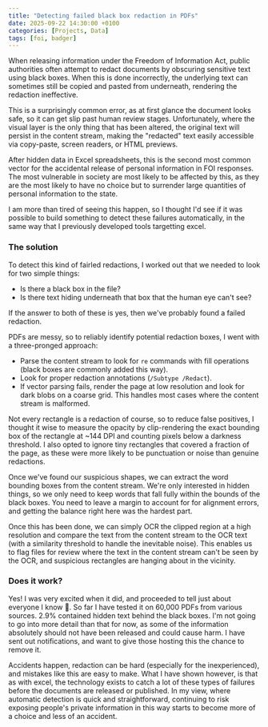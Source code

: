 ```yaml
---
title: "Detecting failed black box redaction in PDFs"
date: 2025-09-22 14:30:00 +0100
categories: [Projects, Data]
tags: [foi, badger]
---
```

When releasing information under the Freedom of Information Act, public authorities often attempt to redact documents by obscuring sensitive text using black boxes. When this is done incorrectly, the underlying text can sometimes still be copied and pasted from underneath, rendering the redaction ineffective.

This is a surprisingly common error, as at first glance the document looks safe, so it can get slip past human review stages. Unfortunately, where the visual layer is the only thing that has been altered, the original text will persist in the content stream, making the "redacted" text easily accessible via copy-paste, screen readers, or HTML previews.

After hidden data in Excel spreadsheets, this is the second most common vector for the accidental release of personal information in FOI responses. The most vulnerable in society are most likely to be affected by this, as they are the most likely to have no choice but to surrender large quantities of personal information to the state. 

I am more than tired of seeing this happen, so I thought I'd see if it was possible to build something to detect these failures automatically, in the same way that I previously developed tools targetting excel.

### The solution
To detect this kind of fairled redactions, I worked out that we needed to look for two simple things:

* Is there a black box in the file?
* Is there text hiding underneath that box that the human eye can't see?

If the answer to both of these is yes, then we've probably found a failed redaction.

PDFs are messy, so to reliably identify potential redaction boxes, I went with a three-pronged approach:

* Parse the content stream to look for `re` commands with fill operations (black boxes are commonly added this way).
* Look for proper redaction annotations (`/Subtype /Redact`).
* If vector parsing fails, render the page at low resolution and look for dark blobs on a coarse grid. This handles most cases where the content stream is malformed.

Not every rectangle is a redaction of course, so to reduce false positives, I thought it wise to measure the opacity by clip-rendering the exact bounding box of the rectangle at ~144 DPI and counting pixels below a darkness threshold. I also opted to ignore tiny rectangles that covered a fraction of the page, as these were more likely to be punctuation or noise than genuine redactions.

Once we've found our suspicious shapes, we can extract the word bounding boxes from the content stream. We're only interested in hidden things, so we only need to keep words that fall fully within the bounds of the black boxes. You need to leave a margin to account for for alignment errors, and getting the balance right here was the hardest part.

Once this has been done, we can simply OCR the clipped region at a high resolution and compare the text from the content stream to the OCR text (with a similarity threshold to handle the inevitable noise). This enables us to flag files for review where the text in the content stream can't be seen by the OCR, and suspicious rectangles are hanging about in the vicinity.

### Does it work?
Yes! I was very excited when it did, and proceeded to tell just about everyone I know 🙈.
So far I have tested it on 60,000 PDFs from various sources. 2.9% contained hidden text behind the black boxes. I'm not going to go into more detail than that for now, as some of the information absolutely should not have been released and could cause harm. I have sent out notifications, and want to give those hosting this the chance to remove it.

Accidents happen, redaction can be hard (especially for the inexperienced), and mistakes like this are easy to make. What I have shown however, is that as with excel, the technology exists to catch a lot of these types of failures before the documents are released or published. In my view, where automatic detection is quick and straightforward, continuing to risk exposing people's private information in this way starts to become more of a choice and less of an accident.